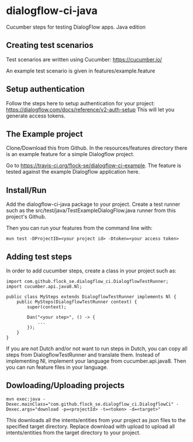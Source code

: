 # dialogflow-ci-java
Cucumber steps for testing DialogFlow apps. Java edition

## Creating test scenarios
Test scenarios are written using Cucumber: https://cucumber.io/

An example test scenario is given in features/example.feature

## Setup authentication
Follow the steps here to setup authentication for your project:
  https://dialogflow.com/docs/reference/v2-auth-setup
This will let you generate access tokens.

## The Example project
Clone/Download this from Github. In the resources/features directory there is an example feature for a simple Dialogflow project.

Go to https://travis-ci.org/flock-se/dialogflow-ci-example. The feature is tested against the example Dialogflow application here.

## Install/Run
Add the dialogflow-ci-java package to your project. Create a test runner such as the src/test/java/TestExampleDialogFlow.java runner from this project's Github.
  
Then you can run your features from the command line with:
```
mvn test -DProjectID=<your project id> -Dtoken=<your access token>
```

## Adding test steps
In order to add cucumber steps, create a class in your project such as:
```
import com.github.flock_se.dialogflow_ci.DialogflowTestRunner;
import cucumber.api.java8.Nl;

public class MySteps extends DialogflowTestRunner implements Nl {	
	public MySteps(DialogflowTestRunner context) {
		super(context);
		
		Dan("<your step>", () -> {
			...
		});
	}
}
```

If you are not Dutch and/or not want to run steps in Dutch, you can copy all steps from DialogflowTestRunner and translate them. Instead of implementing Nl, implement your language from cucumber.api.java8. Then you can run feature files in your language.

## Dowloading/Uploading projects

```
mvn exec:java -Dexec.mainClass="com.github.flock_se.dialogflow_ci.DialogflowCi" -Dexec.args="download -p=<projectId> -t=<token> -d=<target>"
```

This downloads all the intents/entities from your project as json files to the specified target directory. Replace download with upload to upload all intents/entities from the target directory to your project.
